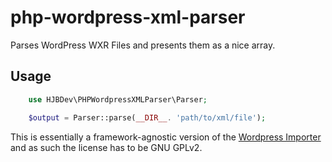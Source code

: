 # php-wordpress-xml-parser
Parses WordPress WXR Files and presents them as a nice array.

## Usage

```php
    use HJBDev\PHPWordpressXMLParser\Parser;

    $output = Parser::parse(__DIR__. 'path/to/xml/file');
```

This is essentially a framework-agnostic version of the [Wordpress Importer](https://github.com/WordPress/wordpress-importer/blob/master/src/parsers/class-wxr-parser-xml.php) and as such the license has to be GNU GPLv2.